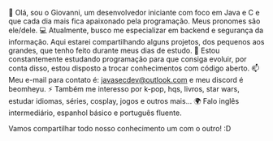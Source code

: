👋 Olá, sou o Giovanni, um desenvolvedor iniciante com foco em Java e C e que cada dia mais fica apaixonado pela programação. Meus pronomes são ele/dele.
💻 Atualmente, busco me especializar em backend e segurança da informação. Aqui estarei compartilhando alguns projetos, dos pequenos aos grandes, que tenho feito durante meus dias de estudo. 
🌱 Estou constantemente estudando programação para que consiga evoluir, por conta disso, estou disposto a trocar conhecimentos com código aberto.
📫 Meu e-mail para contato é: javasecdev@outlook.com e meu discord é beomheyu. 
⚡️ Também me interesso por k-pop, hqs, livros, star wars, estudar idiomas, séries, cosplay, jogos e outros mais...
🌍 Falo inglês intermediário, espanhol básico e português fluente.

Vamos compartilhar todo nosso conhecimento um com o outro! :D

